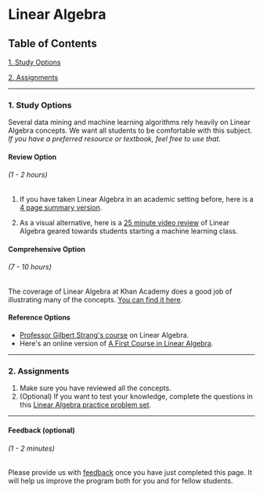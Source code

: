 # Linear Algebra

## Table of Contents
[1. Study Options](#section-a)

[2. Assignments](#section-b)

---

### <a name="section-a"></a>1. Study Options

Several data mining and machine learning algorithms rely heavily on Linear Algebra concepts. We want all students to be comfortable with this subject. *If you have a preferred resource or textbook, feel free to use that.*

#### Review Option
###### (1 - 2 hours)

1. If you have taken Linear Algebra in an academic setting before, here is a [4 page summary version](https://s3.amazonaws.com/ds-foundations/resources/linear_algebra_4.pdf).

2. As a visual alternative, here is a [25 minute video review](https://www.youtube.com/watch?v=ZumgfOei0Ak) of Linear Algebra geared towards students starting a machine learning class.

#### Comprehensive Option
###### (7 - 10 hours)

The coverage of Linear Algebra at Khan Academy does a good job of illustrating many of the concepts. [You can find it here](https://www.khanacademy.org/math/linear-algebra).

#### Reference Options
- [Professor Gilbert Strang's course](https://www.youtube.com/playlist?list=PLE7DDD91010BC51F8) on Linear Algebra.
- Here's an online version of [A First Course in Linear Algebra](http://linear.ups.edu/).

---

### <a name="section-b"></a>2. Assignments

1. Make sure you have reviewed all the concepts.
2. (Optional) If you want to test your knowledge, complete the questions in this [Linear Algebra practice problem set](https://s3.amazonaws.com/ds-foundations/resources/LinearAlgebraQuestions.pdf).

---

#### Feedback (optional)
###### (1 - 2 minutes)

Please provide us with [feedback](https://goo.gl/forms/gkWsYCSFXw2z40v33) once you have just completed this page. It will help us improve the program both for you and for fellow students.
